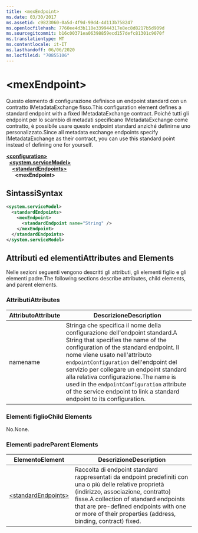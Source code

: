 ```yaml
---
title: <mexEndpoint>
ms.date: 03/30/2017
ms.assetid: c9823060-0a5d-4f9d-99d4-4d113b758247
ms.openlocfilehash: 7760ee4d3b118e339944317e8ec8d8217b5d909d
ms.sourcegitcommit: b16c00371ea06398859ecd157defc81301c9070f
ms.translationtype: MT
ms.contentlocale: it-IT
ms.lasthandoff: 06/06/2020
ms.locfileid: "70855106"
---
```

# \<mexEndpoint>
<span data-ttu-id="575cd-101">Questo elemento di configurazione definisce un endpoint standard con un contratto IMetadataExchange fisso.</span><span class="sxs-lookup"><span data-stu-id="575cd-101">This configuration element defines a standard endpoint with a fixed IMetadataExchange contract.</span></span> <span data-ttu-id="575cd-102">Poiché tutti gli endpoint per lo scambio di metadati specificano IMetadataExchange come contratto, è possibile usare questo endpoint standard anziché definirne uno personalizzato.</span><span class="sxs-lookup"><span data-stu-id="575cd-102">Since all metadata exchange endpoints specify IMetadataExchange as their contract, you can use this standard point instead of defining one for yourself.</span></span>  
  
[**\<configuration>**](../configuration-element.md)\
&nbsp;&nbsp;[**\<system.serviceModel>**](system-servicemodel.md)\
&nbsp;&nbsp;&nbsp;&nbsp;[**\<standardEndpoints>**](standardendpoints.md)\
&nbsp;&nbsp;&nbsp;&nbsp;&nbsp;&nbsp;**\<mexEndpoint>**  
  
## <a name="syntax"></a><span data-ttu-id="575cd-103">Sintassi</span><span class="sxs-lookup"><span data-stu-id="575cd-103">Syntax</span></span>  
  
```xml  
<system.serviceModel>
  <standardEndpoints>
    <mexEndpoint>
      <standardEndpoint name="String" />
    </mexEndpoint>
  </standardEndpoints>
</system.serviceModel>
```  
  
## <a name="attributes-and-elements"></a><span data-ttu-id="575cd-104">Attributi ed elementi</span><span class="sxs-lookup"><span data-stu-id="575cd-104">Attributes and Elements</span></span>  
 <span data-ttu-id="575cd-105">Nelle sezioni seguenti vengono descritti gli attributi, gli elementi figlio e gli elementi padre.</span><span class="sxs-lookup"><span data-stu-id="575cd-105">The following sections describe attributes, child elements, and parent elements.</span></span>  
  
### <a name="attributes"></a><span data-ttu-id="575cd-106">Attributi</span><span class="sxs-lookup"><span data-stu-id="575cd-106">Attributes</span></span>  
  
|<span data-ttu-id="575cd-107">Attributo</span><span class="sxs-lookup"><span data-stu-id="575cd-107">Attribute</span></span>|<span data-ttu-id="575cd-108">Descrizione</span><span class="sxs-lookup"><span data-stu-id="575cd-108">Description</span></span>|  
|---------------|-----------------|  
|<span data-ttu-id="575cd-109">name</span><span class="sxs-lookup"><span data-stu-id="575cd-109">name</span></span>|<span data-ttu-id="575cd-110">Stringa che specifica il nome della configurazione dell'endpoint standard.</span><span class="sxs-lookup"><span data-stu-id="575cd-110">A String that specifies the name of the configuration of the standard endpoint.</span></span> <span data-ttu-id="575cd-111">Il nome viene usato nell'attributo `endpointConfiguration` dell'endpoint del servizio per collegare un endpoint standard alla relativa configurazione.</span><span class="sxs-lookup"><span data-stu-id="575cd-111">The name is used in the `endpointConfiguration` attribute of the service endpoint to link a standard endpoint to its configuration.</span></span>|  
  
### <a name="child-elements"></a><span data-ttu-id="575cd-112">Elementi figlio</span><span class="sxs-lookup"><span data-stu-id="575cd-112">Child Elements</span></span>  
 <span data-ttu-id="575cd-113">No.</span><span class="sxs-lookup"><span data-stu-id="575cd-113">None.</span></span>  
  
### <a name="parent-elements"></a><span data-ttu-id="575cd-114">Elementi padre</span><span class="sxs-lookup"><span data-stu-id="575cd-114">Parent Elements</span></span>  
  
|<span data-ttu-id="575cd-115">Elemento</span><span class="sxs-lookup"><span data-stu-id="575cd-115">Element</span></span>|<span data-ttu-id="575cd-116">Descrizione</span><span class="sxs-lookup"><span data-stu-id="575cd-116">Description</span></span>|  
|-------------|-----------------|  
|[\<standardEndpoints>](standardendpoints.md)|<span data-ttu-id="575cd-117">Raccolta di endpoint standard rappresentati da endpoint predefiniti con una o più delle relative proprietà (indirizzo, associazione, contratto) fisse.</span><span class="sxs-lookup"><span data-stu-id="575cd-117">A collection of standard endpoints that are pre-defined endpoints with one or more of their properties (address, binding, contract) fixed.</span></span>|
